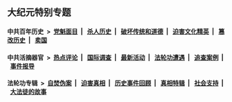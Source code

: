 ## 大纪元特别专题

#### 中共百年历史 &nbsp;>&nbsp; [党魁面目](indexes/nf1176107/README.md?09260430) &nbsp;| &nbsp; [杀人历史](indexes/nf1176106/README.md?09260430) &nbsp;| &nbsp; [破坏传统和道德](indexes/nf1176106/README.md?09260430) &nbsp;| &nbsp; [迫害文化精英](indexes/nf1176111/README.md?09260430) &nbsp;| &nbsp; [篡改历史](indexes/nf1176115/README.md?09260430) &nbsp;| &nbsp; [卖国](indexes/nf1176117/README.md?09260430) 

#### 中共活摘器官 &nbsp;>&nbsp; [热点评论](indexes/nf5879/README.md?09260430) &nbsp;| &nbsp; [国际调查](indexes/nf5947/README.md?09260430) &nbsp;| &nbsp; [最新活动](indexes/nf5883/README.md?09260430) &nbsp;| &nbsp; [法轮功遭遇](indexes/nf5881/README.md?09260430) &nbsp;| &nbsp; [追查案例](indexes/nf5880/README.md?09260430) &nbsp;| &nbsp; [事件报导](indexes/nf5877/README.md?09260430) 

#### 法轮功专辑 &nbsp;>&nbsp; [自焚伪案](indexes/nf5562/README.md?09260430) &nbsp;| &nbsp; [迫害真相](indexes/nf4379/README.md?09260430) &nbsp;| &nbsp; [历史事件回顾](indexes/nf5793/README.md?09260430) &nbsp;| &nbsp; [真相特辑](indexes/nf4389/README.md?09260430) &nbsp;| &nbsp; [社会支持](indexes/nf4386/README.md?09260430) &nbsp;| &nbsp; [大法徒的故事](indexes/nf1147481/README.md?09260430) 
